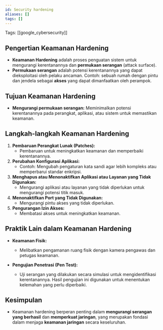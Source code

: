 ```yaml
---
id: Security hardening
aliases: []
tags: []
---
```


Tags: [[google_cybersecurity]]

## Pengertian Keamanan Hardening

- **Keamanan Hardening** adalah proses penguatan sistem untuk mengurangi kerentanannya dan **permukaan serangan** (attack surface).
- **Permukaan serangan** adalah potensi kerentanannya yang dapat dieksploitasi oleh pelaku ancaman. Contoh: sebuah rumah dengan pintu dan jendela sebagai **akses** yang dapat dimanfaatkan oleh perampok.

## Tujuan Keamanan Hardening

- **Mengurangi permukaan serangan:** Meminimalkan potensi kerentanannya pada perangkat, aplikasi, atau sistem untuk memastikan keamanan.

## Langkah-langkah Keamanan Hardening

1. **Pembaruan Perangkat Lunak (Patches):**
   - Pembaruan untuk meningkatkan keamanan dan memperbaiki kerentanannya.
2. **Perubahan Konfigurasi Aplikasi:**
   - Contoh: Mengubah pengaturan kata sandi agar lebih kompleks atau memperbarui standar enkripsi.
3. **Menghapus atau Menonaktifkan Aplikasi atau Layanan yang Tidak Digunakan:**
   - Mengurangi aplikasi atau layanan yang tidak diperlukan untuk mengurangi potensi titik masuk.
4. **Menonaktifkan Port yang Tidak Digunakan:**
   - Mengurangi pintu akses yang tidak diperlukan.
5. **Pengurangan Izin Akses:**
   - Membatasi akses untuk meningkatkan keamanan.

## Praktik Lain dalam Keamanan Hardening

- **Keamanan Fisik:**

  - Melibatkan pengamanan ruang fisik dengan kamera pengawas dan petugas keamanan.

- **Pengujian Penetrasi (Pen Test):**
  - Uji serangan yang dilakukan secara simulasi untuk mengidentifikasi kerentanannya. Hasil pengujian ini digunakan untuk menentukan kelemahan yang perlu diperbaiki.

## Kesimpulan

- Keamanan hardening berperan penting dalam **mengurangi serangan yang berhasil** dan **memperkuat jaringan**, yang merupakan fondasi dalam menjaga **keamanan jaringan** secara keseluruhan.
